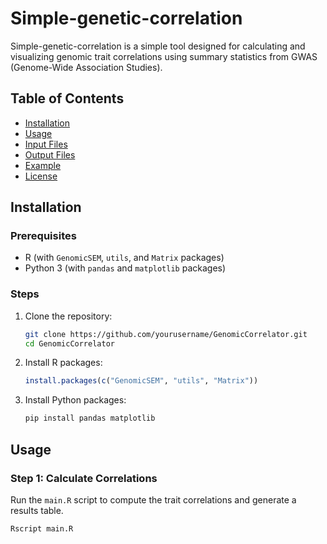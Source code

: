 # Simple-genetic-correlation

Simple-genetic-correlation  is a simple tool designed for calculating and visualizing genomic trait correlations using summary statistics from GWAS (Genome-Wide Association Studies).

## Table of Contents

- [Installation](#installation)
- [Usage](#usage)
- [Input Files](#input-files)
- [Output Files](#output-files)
- [Example](#example)
- [License](#license)

## Installation

### Prerequisites

- R (with `GenomicSEM`, `utils`, and `Matrix` packages)
- Python 3 (with `pandas` and `matplotlib` packages)

### Steps

1. Clone the repository:

    ```bash
    git clone https://github.com/yourusername/GenomicCorrelator.git
    cd GenomicCorrelator
    ```

2. Install R packages:

    ```r
    install.packages(c("GenomicSEM", "utils", "Matrix"))
    ```

3. Install Python packages:

    ```bash
    pip install pandas matplotlib
    ```

## Usage

### Step 1: Calculate Correlations

Run the `main.R` script to compute the trait correlations and generate a results table.

```bash
Rscript main.R
